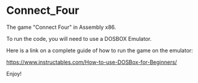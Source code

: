 # Connect_Four
The game "Connect Four" in Assembly x86.

To run the code, you will need to use a DOSBOX Emulator.

Here is a link on a complete guide of how to run the game on the emulator:
 
https://www.instructables.com/How-to-use-DOSBox-for-Beginners/

Enjoy!
